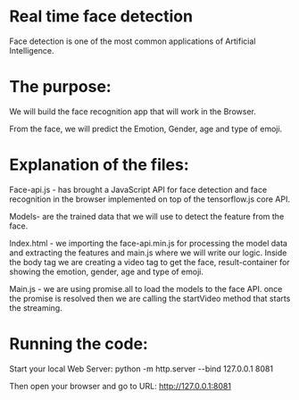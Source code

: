 # Real time face detection
Face detection is one of the most common applications of Artificial Intelligence.

# The purpose:
We will build the face recognition app that will work in the Browser. 

From the face, we will predict the Emotion, Gender, age and type of emoji.

# Explanation of the files:
Face-api.js - has brought a JavaScript API for face detection and face recognition in the browser implemented on top of the tensorflow.js core API.

Models- are the trained data that we will use to detect the feature from the face.

Index.html - we importing the face-api.min.js for processing the model data and extracting the features and main.js where we will write our logic.
Inside the body tag we are creating a video tag to get the face, result-container for showing the emotion, gender, age and type of emoji.

Main.js - we are using promise.all to load the models to the face API. once the promise is resolved then we are calling the startVideo method that starts the streaming.

# Running the code:
Start your local Web Server: python -m http.server --bind 127.0.0.1 8081

Then open your browser and go to URL: http://127.0.0.1:8081

